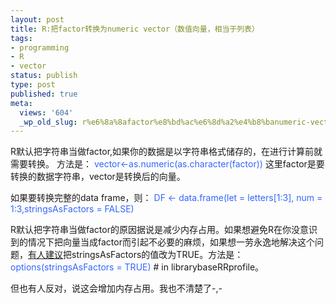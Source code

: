 ```yaml
---
layout: post
title: R:把factor转换为numeric vector（数值向量，相当于列表）
tags:
- programming
- R
- vector
status: publish
type: post
published: true
meta:
  views: '604'
  _wp_old_slug: r%e6%8a%8afactor%e8%bd%ac%e6%8d%a2%e4%b8%banumeric-vector%ef%bc%88%e6%95%b0%e5%80%bc%e5%90%91%e9%87%8f%ef%bc%8c%e7%9b%b8%e5%bd%93%e4%ba%8e%e5%88%97%e8%a1%a8%ef%bc%89
---
```

R默认把字符串当做factor,如果你的数据是以字符串格式储存的，在进行计算前就需要转换。
方法是：
<font color="#3366ff">vector&lt;-as.numeric(as.character(factor))</font>
这里factor是要转换的数据字符串，vector是转换后的向量。

如果要转换完整的data frame，则：
<font color="#3366ff">DF &lt;- data.frame(let = letters[1:3], num = 1:3,stringsAsFactors = FALSE) </font>

R默认把字符串当做factor的原因据说是减少内存占用。如果想避免R在你没意识到的情况下把向量当成factor而引起不必要的麻烦，如果想一劳永逸地解决这个问题，<a href="http://tolstoy.newcastle.edu.au/R/e2/help/07/08/23425.html" target="_blank">有人建议</a>把stringsAsFactors的值改为TRUE。方法是：
<font color="#3366ff">options(stringsAsFactors = TRUE)</font> # in librarybaseRRprofile。

但也有人反对，说这会增加内存占用。我也不清楚了-,-
